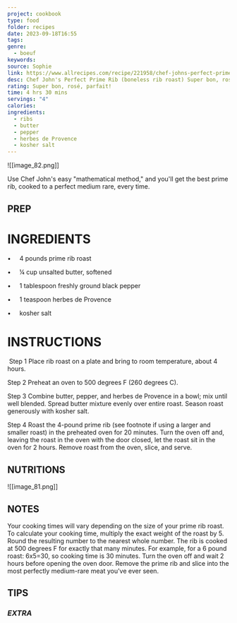 ```yaml
---
project: cookbook
type: food
folder: recipes
date: 2023-09-18T16:55
tags: 
genre:
  - boeuf
keywords: 
source: Sophie
link: https://www.allrecipes.com/recipe/221958/chef-johns-perfect-prime-rib/
desc: Chef John's Perfect Prime Rib (boneless rib roast) Super bon, rosé, parfait!
rating: Super bon, rosé, parfait!
time: 4 hrs 30 mins
servings: "4"
calories: 
ingredients:
  - ribs
  - butter
  - pepper
  - herbes de Provence
  - kosher salt
---
```


![[image_82.png]]

Use Chef John's easy "mathematical method," and you'll get the best prime rib, cooked to a perfect medium rare, every time.


## PREP


# INGREDIENTS

•     4 pounds prime rib roast

•     ¼ cup unsalted butter, softened

•     1 tablespoon freshly ground black pepper

•     1 teaspoon herbes de Provence

•     kosher salt


# INSTRUCTIONS

 Step 1 Place rib roast on a plate and bring to room temperature, about 4 hours.  

Step 2 Preheat an oven to 500 degrees F (260 degrees C).  

Step 3 Combine butter, pepper, and herbes de Provence in a bowl; mix until well blended. Spread butter mixture evenly over entire roast. Season roast generously with kosher salt.  

Step 4 Roast the 4-pound prime rib (see footnote if using a larger and smaller roast) in the preheated oven for 20 minutes. Turn the oven off and, leaving the roast in the oven with the door closed, let the roast sit in the oven for 2 hours. Remove roast from the oven, slice, and serve.


## NUTRITIONS

![[image_81.png]]



## NOTES

Your cooking times will vary depending on the size of your prime rib roast. To calculate your cooking time, multiply the exact weight of the roast by 5. Round the resulting number to the nearest whole number. The rib is cooked at 500 degrees F for exactly that many minutes. For example, for a 6 pound roast: 6x5=30, so cooking time is 30 minutes. Turn the oven off and wait 2 hours before opening the oven door. Remove the prime rib and slice into the most perfectly medium-rare meat you've ever seen.

## TIPS



### *EXTRA*



